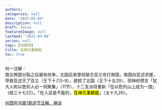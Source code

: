 ```yaml
---
authors:
categories: null
date: "2022-03-04"
description: null
draft: false
featuredImage: null
lastmod: "2022-03-04"
series: null
tags: [何西阿]
title: 在神凡事都能
toc: true
---
```


<!--more-->
何一注解：  
南北两国分裂之后屡有纷争。北国后来曾经联合亚兰攻打南国，南国向亚述求援，导致亚述灭了亚兰（王下十六5-9），掳掠了北国（王下十五29）。但神却预言「犹大人和以色列人必一同聚集」（11节），十二支派将重新「在以色列山上成为一国」（结三十七22）。「在人这是不能的，<mark>在神凡事都能</mark>」（太十九26）。

<a href ="https://cmcbiblereading.com/2016/09/20/%e4%bd%95%e8%a5%bf%e9%98%bf%e4%b9%a6%e7%ac%ac1%e7%ab%a0%e9%80%90%e8%8a%82%e6%b3%a8%e8%a7%a3%e3%80%81%e7%a5%b7%e8%af%bb/">何西阿书第1章逐节注解、祷读</a>